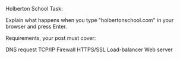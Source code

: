 Holberton School Task:

Explain what happens when you type "holbertonschool.com" in your browser and press Enter.

Requirements, your post must cover:

DNS request
TCP/IP
Firewall
HTTPS/SSL
Load-balancer
Web server
